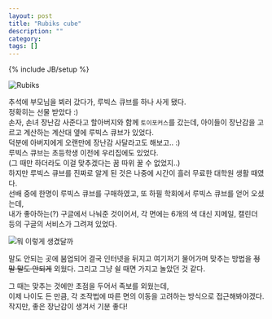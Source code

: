 ```yaml
---
layout: post
title: "Rubiks cube"
description: ""
category:
tags: []
---
```

{% include JB/setup %}

![Rubiks](./assets/IMG_2122.jpg)  

추석에 부모님을 뵈러 갔다가, 루빅스 큐브를 하나 사게 됐다.  
정확히는 선물 받았다 :)  
손자, 손녀 장난감 사준다고 할아버지와 함께 `토이포커스`를 갔는데, 아이들이 장난감을 고르고 계산하는 계산대 옆에 루빅스 큐브가 있었다.  
덕분에 아버지에게 오랜만에 장난감 사달라고도 해보고.. :)  
루빅스 큐브는 초등학생 이전에 우리집에도 있었다.  
(그 때만 하더라도 이걸 맞추겠다는 꿈 따위 꿀 수 없었지..)  
하지만 루빅스 큐브를 진짜로 알게 된 것은 나중에 시간이 흘러
무료한 대학원 생활 때였다.  
선배 중에 한명이 루빅스 큐브를 구매하였고, 또 하필 학회에서 루빅스 큐브를 얻어 오셨는데,  
내가 좋아하는(?) 구글에서 나눠준 것이어서,
각 면에는 6개의 색 대신 지메일, 캘린더 등의 구글의 서비스가 그려져 있었다.

![뭐 이렇게 생겼달까](http://www.geeky-gadgets.com/wp-content/uploads/2010/02/google-rubiks-cube_1.jpg)

말도 안되는 곳에 붐업되어 결국 인터넷을 뒤지고 여기저기 물어가며
맞추는 방법을 ~~정말 말도 안되게~~ 외웠다. 그리고 그냥 쉴 때면
가지고 놀았던 것 같다.

그 때는 맞추는 것에만 초점을 두어서 족보를 외웠는데,  
이제 나이도 든 만큼, 각 조작법에 따른 면의 이동을 고려하는 방식으로 접근해봐야겠다.  
작지만, 좋은 장난감이 생겨서 기분 좋다!  

